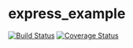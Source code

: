 # express_example
[![Build Status](https://secure.travis-ci.org/echaouchna/express_example.png?branch=master)](https://travis-ci.org/echaouchna/express_example)
[![Coverage Status](https://coveralls.io/repos/echaouchna/express_example/badge.svg?branch=master)](https://coveralls.io/r/echaouchna/express_example/?branch=master)
